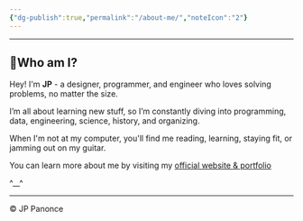 ```yaml
---
{"dg-publish":true,"permalink":"/about-me/","noteIcon":"2"}
---
```



---
## 🤵Who am I?

Hey! I'm **JP** - a designer, programmer, and engineer who loves solving problems, no matter the size.

I’m all about learning new stuff, so I’m constantly diving into programming, data, engineering, science, history, and organizing.

When I'm not at my computer, you'll find me reading, learning, staying fit, or jamming out on my guitar.

You can learn more about me by visiting my [official website & portfolio](https://jp-panonce.github.io)    

^\_\_^


---
©️ JP Panonce